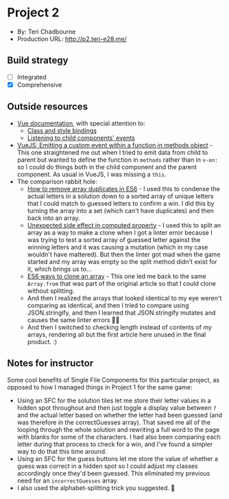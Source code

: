 # Project 2
+ By: Teri Chadbourne
+ Production URL: <http://p2.teri-e28.me/>

## Build strategy
+ [ ] Integrated
+ [x] Comprehensive

## Outside resources
- [Vue documentation](https://vuejs.org/v2/guide/), with special attention to:
   - [Class and style bindings](https://vuejs.org/v2/guide/class-and-style.html)
   - [Listening to child components' events](https://vuejs.org/v2/guide/components.html#Listening-to-Child-Components-Events)
- [VueJS: Emitting a custom event within a function in methods object](https://forum.vuejs.org/t/vuejs-emitting-a-custom-event-within-a-function-in-methods-object/22577) - This one straightened me out when I tried to emit data from child to parent but wanted to define the function in `methods` rather than in `v-on:` so I could do things both in the child component and the parent component. As usual in VueJS, I was missing a `this`.
- The comparison rabbit hole:
   - [How to remove array duplicates in ES6](https://medium.com/dailyjs/how-to-remove-array-duplicates-in-es6-5daa8789641c) - I used this to condense the actual letters in a solution down to a sorted array of unique letters that I could match to guessed letters to confirm a win. I did this by turning the array into a set (which can't have duplicates) and then back into an array.
   - [Unexpected side effect in computed property](https://stackoverflow.com/questions/49869081/unexpected-side-effect-in-computed-property) - I used this to split an array as a way to make a clone when I got a linter error because I was trying to test a sorted array of guessed letter against the winning letters and it was causing a mutation (which in my case wouldn't have mattered). But then the linter got mad when the game started and my array was empty so the split method didn't exist for it, which brings us to...
   - [ES6 ways to clone an array](https://www.samanthaming.com/tidbits/35-es6-way-to-clone-an-array) - This one led me back to the same `Array.from` that was part of the original article so that I could clone without splitting.
   - And then I realized the arrays that looked identical to my eye weren't comparing as identical, and then I tried to compare using JSON.stringify, and then I learned that JSON.stringify mutates and causes the same linter errors 🤦‍♀️
  - And then I switched to checking length instead of contents of my arrays, rendering all but the first article here unused in the final product. :)

## Notes for instructor
Some cool benefits of Single File Components for this particular project, as opposed to how I managed things in Project 1 for the same game:
- Using an SFC for the solution tiles let me store their letter values in a hidden spot throughout and then just toggle a display value between `?` and the actual letter based on whether the letter had been guessed (and was therefore in the correctGuesses array). That saved me all of the looping through the whole solution and rewriting a full word to the page with blanks for some of the characters. I had also been comparing each letter during that process to check for a win, and I've found a simpler way to do that this time around.
- Using an SFC for the guess buttons let me store the value of whether a guess was correct in a hidden spot so I could adjust my classes accordingly once they'd been guessed. This eliminated my previous need for an `incorrectGuesses` array.
- I also used the alphabet-splitting trick you suggested. 🎉

